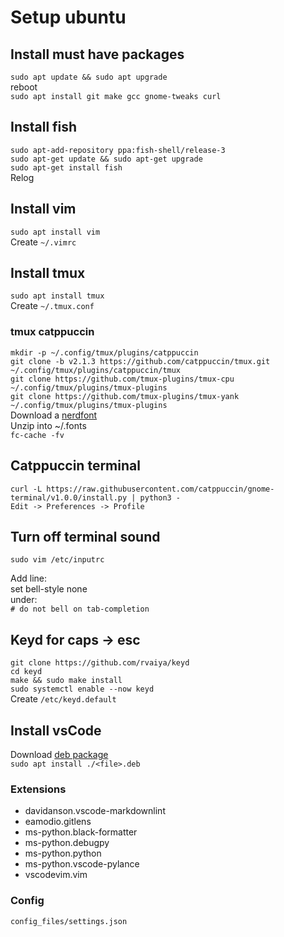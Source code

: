 # Setup ubuntu

## Install must have packages

`sudo apt update && sudo apt upgrade` \
reboot \
`sudo apt install git make gcc gnome-tweaks curl`

## Install fish

`sudo apt-add-repository ppa:fish-shell/release-3` \
`sudo apt-get update && sudo apt-get upgrade` \
`sudo apt-get install fish` \
Relog

## Install vim

`sudo apt install vim` \
Create `~/.vimrc`

## Install tmux

`sudo apt install tmux` \
Create `~/.tmux.conf`

### tmux catppuccin

`mkdir -p ~/.config/tmux/plugins/catppuccin` \
`git clone -b v2.1.3 https://github.com/catppuccin/tmux.git ~/.config/tmux/plugins/catppuccin/tmux` \
`git clone https://github.com/tmux-plugins/tmux-cpu ~/.config/tmux/plugins/tmux-plugins` \
`git clone https://github.com/tmux-plugins/tmux-yank ~/.config/tmux/plugins/tmux-plugins` \
Download a [nerdfont](https://www.nerdfonts.com/font-downloads) \
Unzip into ~/.fonts \
`fc-cache -fv`

## Catppuccin terminal

`curl -L https://raw.githubusercontent.com/catppuccin/gnome-terminal/v1.0.0/install.py | python3 -` \
`Edit -> Preferences -> Profile`

## Turn off terminal sound

`sudo vim /etc/inputrc`

Add line: \
set bell-style none \
under: \
`# do not bell on tab-completion`

## Keyd for caps -> esc

`git clone https://github.com/rvaiya/keyd` \
`cd keyd` \
`make && sudo make install` \
`sudo systemctl enable --now keyd` \
Create `/etc/keyd.default`

## Install vsCode

Download [deb package](https://go.microsoft.com/fwlink/?LinkID=760868) \
`sudo apt install ./<file>.deb`

### Extensions

- davidanson.vscode-markdownlint
- eamodio.gitlens
- ms-python.black-formatter
- ms-python.debugpy
- ms-python.python
- ms-python.vscode-pylance
- vscodevim.vim

### Config

`config_files/settings.json`
